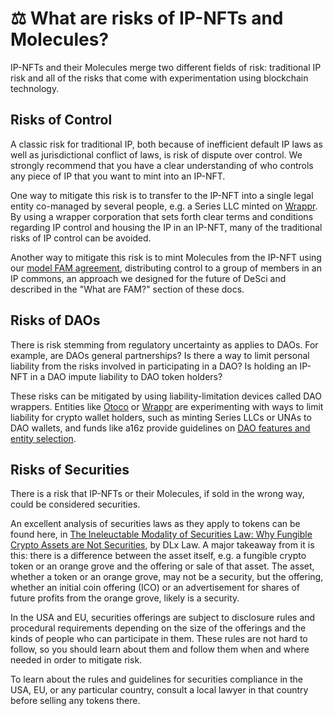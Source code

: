 # ⚖ What are risks of IP-NFTs and Molecules?

IP-NFTs and their Molecules merge two different fields of risk: traditional IP risk and all of the risks that come with experimentation using blockchain technology.&#x20;

## Risks of Control

A classic risk for traditional IP, both because of inefficient default IP laws as well as jurisdictional conflict of laws, is risk of dispute over control. We strongly recommend that you have a clear understanding of who controls any piece of IP that you want to mint into an IP-NFT.&#x20;

One way to mitigate this risk is to transfer to the IP-NFT into a single legal entity co-managed by several people, e.g. a Series LLC minted on [Wrappr](https://www.wrappr.wtf). By using a wrapper corporation that sets forth clear terms and conditions regarding IP control and housing the IP in an IP-NFT, many of the traditional risks of IP control can be avoided.&#x20;

Another way to mitigate this risk is to mint Molecules from the IP-NFT using our [model FAM agreement](https://docs.google.com/document/d/18mWC\_8Q0pfKP0zSjvG09JFbI0W5DHLDqySmjNz2lURY/edit), distributing control to a group of members in an IP commons, an approach we designed for the future of DeSci and described in the "What are FAM?" section of these docs.&#x20;

## Risks of DAOs

There is risk stemming from regulatory uncertainty as applies to DAOs. For example, are DAOs general partnerships? Is there a way to limit personal liability from the risks involved in participating in a DAO? Is holding an IP-NFT in a DAO impute liability to DAO token holders?

These risks can be mitigated by using liability-limitation devices called DAO wrappers. Entities like [Otoco](https://otoco.io/) or [Wrappr](https://www.wrappr.wtf) are experimenting with ways to limit liability for crypto wallet holders, such as minting Series LLCs or UNAs to DAO wallets, and funds like a16z provide guidelines on [DAO features and entity selection](https://a16z.com/2022/05/23/dao-legal-frameworks-entity-features-selection/).&#x20;

## Risks of Securities

There is a risk that IP-NFTs or their Molecules, if sold in the wrong way, could be considered securities.&#x20;

An excellent analysis of securities laws as they apply to tokens can be found here, in [The Ineleuctable Modality of Securities Law: Why Fungible Crypto Assets are Not Securities](https://papers.ssrn.com/sol3/papers.cfm?abstract\_id=4282385), by DLx Law. A major takeaway from it is this: there is a difference between the asset itself, e.g. a fungible crypto token or an orange grove and the offering or sale of that asset. The asset, whether a token or an orange grove, may not be a security, but the offering, whether an initial coin offering (ICO) or an advertisement for shares of future profits from the orange grove, likely is a security.&#x20;

In the USA and EU, securities offerings are subject to disclosure rules and procedural requirements depending on the size of the offerings and the kinds of people who can participate in them. These rules are not hard to follow, so you should learn about them and follow them when and where needed in order to mitigate risk.&#x20;

To learn about the rules and guidelines for securities compliance in the USA, EU, or any particular country, consult a local lawyer in that country before selling any tokens there.&#x20;
